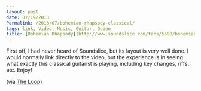 ```yaml
---
layout: post
date: 07/19/2013
Permalink: /2013/07/bohemian-rhapsody-classical/
tags: link, Video, Music, Guitar, Queen
title: [Bohemian Rhapsody](http://www.soundslice.com/tabs/5680/bohemian-rhapsody-for-solo-guitar-tab/)
---
```


<p>First off, I had never heard of Soundslice, but its layout is very well done. I would normally link directly to the video, but the experience is in seeing what exactly this classical guitarist is playing, including key changes, riffs, etc. Enjoy!</p>

<p>(via <a href="http://www.loopinsight.com/2013/07/19/bohemian-rhapsody-on-a-classical-guitar/" title="Bohemian Rhapsody - Soundslice">The Loop</a>)</p>